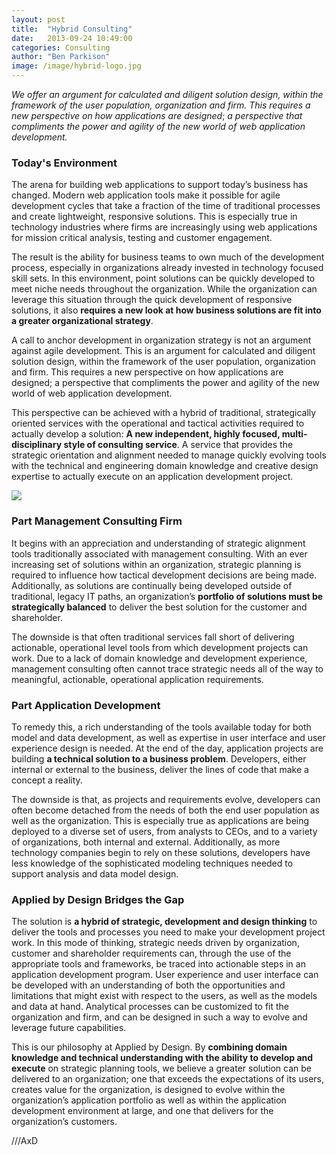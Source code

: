 ```yaml
---
layout: post
title:  "Hybrid Consulting"
date:   2013-09-24 10:49:00
categories: Consulting
author: "Ben Parkison"
image: /image/hybrid-logo.jpg
---
```


*We offer an argument for calculated and diligent solution design, within the framework of the user population, organization and firm. This requires a new perspective on how applications are designed*;  *a perspective that compliments the power and agility of the new world of web application development.*

### Today's Environment
The arena for building web applications to support today’s business has changed. Modern web application tools make it possible for agile development cycles that take a fraction of the time of traditional processes and create lightweight, responsive solutions. This is especially true in technology industries where firms are increasingly using web applications for mission critical analysis, testing and customer engagement.

The result is the ability for business teams to own much of the development process, especially in organizations already invested in technology focused skill sets.  In this environment, point solutions can be quickly developed to meet niche needs throughout the organization. While the organization can leverage this situation through the quick development of responsive solutions, it also **requires a new look at how business solutions are fit into a greater organizational strategy**.

A call to anchor development in organization strategy is not an argument against agile development. This is an argument for calculated and diligent solution design, within the framework of the user population, organization and firm. This requires a new perspective on how applications are designed; a perspective that compliments the power and agility of the new world of web application development.

This perspective can be achieved with a hybrid of traditional, strategically oriented services with the operational and tactical activities required to actually develop a solution: **A new independent, highly focused, multi-disciplinary style of consulting service**. A service that provides the strategic orientation and alignment needed to manage quickly evolving tools with the technical and engineering domain knowledge and creative design expertise to actually execute on an application development project.

<div class="text-center"> <img src="/image/hybrid-consulting.jpg"> </div>


### Part Management Consulting Firm

It begins with an appreciation and understanding of strategic alignment tools traditionally associated with management consulting. With an ever increasing set of solutions within an organization, strategic planning is required to influence how tactical development decisions are being made. 
Additionally, as solutions are continually being developed outside of traditional, legacy IT paths, an organization’s **portfolio of solutions must be strategically balanced** to deliver the best solution for the customer and shareholder.

The downside is that often traditional services fall short of delivering actionable, operational level tools from which development projects can work. Due to a lack of domain knowledge and development experience, management consulting often cannot trace strategic needs all of the way to meaningful, actionable, operational application requirements.

### Part Application Development
To remedy this, a rich understanding of the tools available today for both model and data development, as well as expertise in user interface and user experience design is needed. At the end of the day, application projects are building **a technical solution to a business problem**. Developers, either internal or external to the business, deliver the lines of code that make a concept a reality.

The downside is that, as projects and requirements evolve, developers can often become detached from the needs of both the end user population as well as the organization. This is especially true as applications are being deployed to a diverse set of users, from analysts to CEOs, and to a variety of organizations, both internal and external. Additionally, as more technology companies begin to rely on these solutions, developers have less knowledge of the sophisticated modeling techniques needed to support analysis and data model design.

### Applied by Design Bridges the Gap
The solution is **a hybrid of strategic, development and design thinking** to deliver the tools and processes you need to make your development project work. 
In this mode of thinking, strategic needs driven by organization, customer and shareholder requirements can, through the use of the appropriate tools and frameworks, be traced into actionable steps in an application development program. User experience and user interface can be developed with an understanding of both the opportunities and limitations that might exist with respect to the users, as well as the models and data at hand. Analytical processes can be customized to fit the organization and firm, and can be designed in such a way to evolve and leverage future capabilities.

This is our philosophy at Applied by Design. By **combining domain knowledge and technical understanding with the ability to develop and execute** on strategic planning tools, we believe a greater solution can be delivered to an organization; one that exceeds the expectations of its users, creates value for the organization, is designed to evolve within the organization’s application portfolio as well as within the application development environment at large, and one that delivers for the organization’s customers.


///AxD



